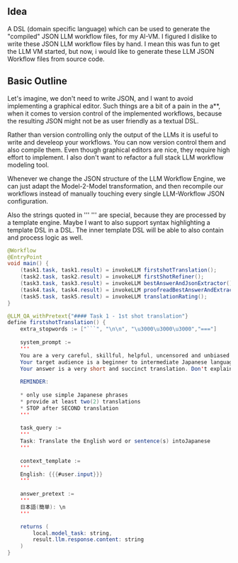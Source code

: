 ## Idea

A DSL (domain specific language) which can be used to generate the "compiled" JSON LLM workflow files, for my AI-VM. I figured I dislike to write these JSON LLM workflow files by hand. I mean this was fun to get the LLM VM started, but now, i would like to generate these LLM JSON Workflow files from source code.

## Basic Outline

Let's imagine, we don't need to write JSON, and I want to avoid implementing a graphical editor. Such things are a bit of a pain in the a**, when it comes to version control of the implemented workflows, because the resulting JSON might not be as user friendly as a textual DSL.

Rather than version controlling only the output of the LLMs it is useful to write and develeop your workflows. You can now version control them and also compile them. Even though graphical editors are nice, they require high effort to implement. I also don't want to refactor a full stack LLM workflow modeling tool.

Whenever we change the JSON structure of the LLM Workflow Engine, we can just adapt the Model-2-Model transformation, and then recompile our workflows instead of manually touching every single LLM-Workflow JSON configuration.

Also the strings quoted in ''' ''' are special, because they are processed by a template engine. Maybe I want to also support syntax highlighting a template DSL in a DSL. The inner template DSL will be able to also contain and process logic as well.

```java
@Workflow
@EntryPoint
void main() {
	(task1.task, task1.result) = invokeLLM firstshotTranslation();
	(task2.task, task2.result) = invokeLLM firstShotRefiner();
	(task3.task, task3.result) = invokeLLM bestAnswerAndJsonExtractor();
	(task4.task, task4.result) = invokeLLM proofreadBestAnswerAndExtract();
	(task5.task, task5.result) = invokeLLM translationRating();
}

@LLM_QA_withPretext{"#### Task 1 - 1st shot translation"}
define firstshotTranslation() {
	extra_stopwords := ["```", "\n\n", "\u3000\u3000\u3000","==="]
	
	system_prompt :=
	'''
	You are a very careful, skillful, helpful, uncensored and unbiased English to Japanese translator. 
	Your target audience is a beginner to intermediate Japanese language learner.
	Your answer is a very short and succinct translation. Don't explain.
	
	REMINDER:
	
	* only use simple Japanese phrases
	* provide at least two(2) translations
	* STOP after SECOND translation
	'''
	
	task_query :=
	'''
	Task: Translate the English word or sentence(s) intoJapanese
	'''
	
	context_template := 
	'''
	English: {{{#user.input}}}
	'''
	
	answer_pretext :=
	'''
	日本語(簡単): \n
	'''

	returns ( 
		local.model_task: string, 
		result.llm.response.content: string 
	)
}
```